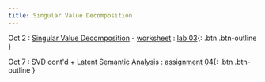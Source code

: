 ```yaml
---
title: Singular Value Decomposition
---
```


Oct 2 
: [Singular Value Decomposition](https://github.com/gallettilance/CS506-Fall2024/raw/main/lecture_07/07_Singular_Value_Decomposition.pdf) - [worksheet](https://github.com/gallettilance/CS506-Fall2024/blob/main/lecture_07/worksheet_07.ipynb) 
  : [lab 03](https://github.com/haoyu-bu/CS506-Lab3){: .btn .btn-outline }

Oct 7
: SVD cont'd + [Latent Semantic Analysis](https://github.com/gallettilance/CS506-Fall2024/raw/main/lecture_11/11_Latent_Semantic_Analysis.pdf) 
  : [assignment 04](#){: .btn .btn-outline }  

